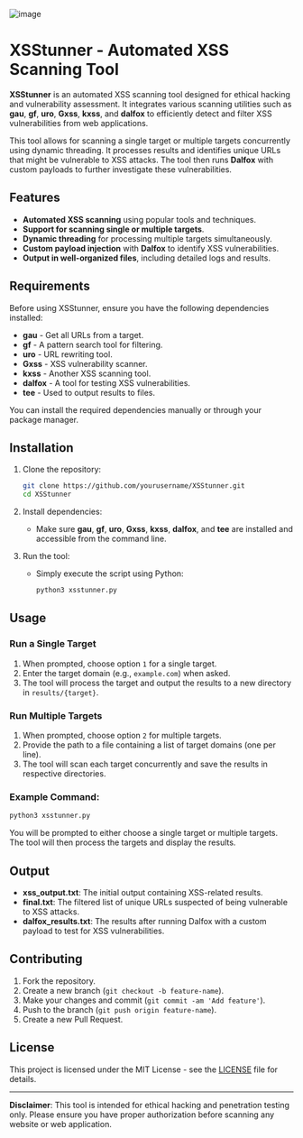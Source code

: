 ![image](https://github.com/user-attachments/assets/cacf2db8-8028-4749-8235-38259202a7e7)

# XSStunner - Automated XSS Scanning Tool

**XSStunner** is an automated XSS scanning tool designed for ethical hacking and vulnerability assessment. It integrates various scanning utilities such as **gau**, **gf**, **uro**, **Gxss**, **kxss**, and **dalfox** to efficiently detect and filter XSS vulnerabilities from web applications.

This tool allows for scanning a single target or multiple targets concurrently using dynamic threading. It processes results and identifies unique URLs that might be vulnerable to XSS attacks. The tool then runs **Dalfox** with custom payloads to further investigate these vulnerabilities.

## Features

- **Automated XSS scanning** using popular tools and techniques.
- **Support for scanning single or multiple targets**.
- **Dynamic threading** for processing multiple targets simultaneously.
- **Custom payload injection** with **Dalfox** to identify XSS vulnerabilities.
- **Output in well-organized files**, including detailed logs and results.

## Requirements

Before using XSStunner, ensure you have the following dependencies installed:

- **gau** - Get all URLs from a target.
- **gf** - A pattern search tool for filtering.
- **uro** - URL rewriting tool.
- **Gxss** - XSS vulnerability scanner.
- **kxss** - Another XSS scanning tool.
- **dalfox** - A tool for testing XSS vulnerabilities.
- **tee** - Used to output results to files.

You can install the required dependencies manually or through your package manager.

## Installation

1. Clone the repository:
   ```bash
   git clone https://github.com/yourusername/XSStunner.git
   cd XSStunner
   ```

2. Install dependencies:
   - Make sure **gau**, **gf**, **uro**, **Gxss**, **kxss**, **dalfox**, and **tee** are installed and accessible from the command line.

3. Run the tool:
   - Simply execute the script using Python:
     ```bash
     python3 xsstunner.py
     ```

## Usage

### Run a Single Target

1. When prompted, choose option `1` for a single target.
2. Enter the target domain (e.g., `example.com`) when asked.
3. The tool will process the target and output the results to a new directory in `results/{target}`.

### Run Multiple Targets

1. When prompted, choose option `2` for multiple targets.
2. Provide the path to a file containing a list of target domains (one per line).
3. The tool will scan each target concurrently and save the results in respective directories.

### Example Command:

```bash
python3 xsstunner.py
```

You will be prompted to either choose a single target or multiple targets. The tool will then process the targets and display the results.

## Output

- **xss_output.txt**: The initial output containing XSS-related results.
- **final.txt**: The filtered list of unique URLs suspected of being vulnerable to XSS attacks.
- **dalfox_results.txt**: The results after running Dalfox with a custom payload to test for XSS vulnerabilities.

## Contributing

1. Fork the repository.
2. Create a new branch (`git checkout -b feature-name`).
3. Make your changes and commit (`git commit -am 'Add feature'`).
4. Push to the branch (`git push origin feature-name`).
5. Create a new Pull Request.

## License

This project is licensed under the MIT License - see the [LICENSE](LICENSE) file for details.

---

**Disclaimer**: This tool is intended for ethical hacking and penetration testing only. Please ensure you have proper authorization before scanning any website or web application.
